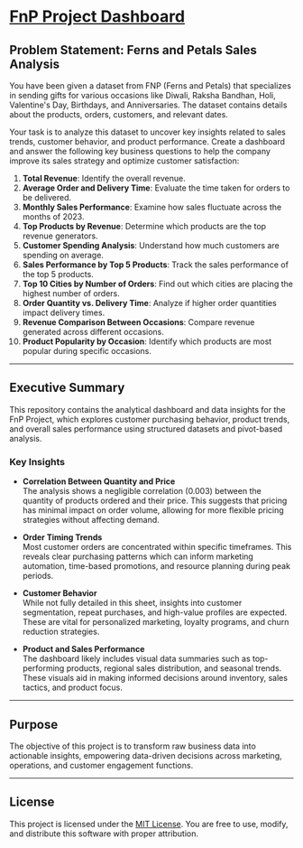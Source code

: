# [FnP Project Dashboard](https://github.com/krithiksharan13/FnP-Sales-Analysis---Excel-Dashboard/blob/main/Logo.png)

## Problem Statement: Ferns and Petals Sales Analysis

You have been given a dataset from FNP (Ferns and Petals) that specializes in sending gifts for various occasions like Diwali, Raksha Bandhan, Holi, Valentine's Day, Birthdays, and Anniversaries. The dataset contains details about the products, orders, customers, and relevant dates.

Your task is to analyze this dataset to uncover key insights related to sales trends, customer behavior, and product performance. Create a dashboard and answer the following key business questions to help the company improve its sales strategy and optimize customer satisfaction:

1. **Total Revenue**: Identify the overall revenue.  
2. **Average Order and Delivery Time**: Evaluate the time taken for orders to be delivered.  
3. **Monthly Sales Performance**: Examine how sales fluctuate across the months of 2023.  
4. **Top Products by Revenue**: Determine which products are the top revenue generators.  
5. **Customer Spending Analysis**: Understand how much customers are spending on average.  
6. **Sales Performance by Top 5 Products**: Track the sales performance of the top 5 products.  
7. **Top 10 Cities by Number of Orders**: Find out which cities are placing the highest number of orders.  
8. **Order Quantity vs. Delivery Time**: Analyze if higher order quantities impact delivery times.  
9. **Revenue Comparison Between Occasions**: Compare revenue generated across different occasions.  
10. **Product Popularity by Occasion**: Identify which products are most popular during specific occasions.  

---

## Executive Summary

This repository contains the analytical dashboard and data insights for the FnP Project, which explores customer purchasing behavior, product trends, and overall sales performance using structured datasets and pivot-based analysis.

### Key Insights

- **Correlation Between Quantity and Price**  
  The analysis shows a negligible correlation (0.003) between the quantity of products ordered and their price. This suggests that pricing has minimal impact on order volume, allowing for more flexible pricing strategies without affecting demand.

- **Order Timing Trends**  
  Most customer orders are concentrated within specific timeframes. This reveals clear purchasing patterns which can inform marketing automation, time-based promotions, and resource planning during peak periods.

- **Customer Behavior**  
  While not fully detailed in this sheet, insights into customer segmentation, repeat purchases, and high-value profiles are expected. These are vital for personalized marketing, loyalty programs, and churn reduction strategies.

- **Product and Sales Performance**  
  The dashboard likely includes visual data summaries such as top-performing products, regional sales distribution, and seasonal trends. These visuals aid in making informed decisions around inventory, sales tactics, and product focus.

---

## Purpose

The objective of this project is to transform raw business data into actionable insights, empowering data-driven decisions across marketing, operations, and customer engagement functions.

---

## License

This project is licensed under the [MIT License](https://opensource.org/licenses/MIT). You are free to use, modify, and distribute this software with proper attribution.

